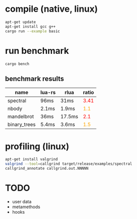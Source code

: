 
# compile (native, linux)
```bash
apt-get update
apt-get install gcc g++
cargo run --example basic
```

# run benchmark
`cargo bench`

## benchmark results

| name | lua-rs | rlua | ratio |
|------|--------|------|-------|
| spectral | 96ms | 31ms | <span style="color:red">3.41</span> |
| nbody | 2.1ms | 1.9ms | <span style="color:orange">1.1</span> |
| mandelbrot | 36ms | 17.5ms | <span style="color:red">2.1</span> |
| binary_trees | 5.4ms | 3.6ms | <span style="color:orange">1.5</span> |

# profiling (linux)
```bash
apt-get install valgrind
valgrind --tool=callgrind target/release/examples/spectral
callgrind_annotate callgrind.out.NNNNN
```

# TODO
- user data
- metamethods
- hooks
